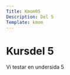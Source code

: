 ```yaml
---
Title: Kmom05
Description: Del 5
Template: kmom
---
```


Kursdel 5
==================

Vi testar en undersida 5